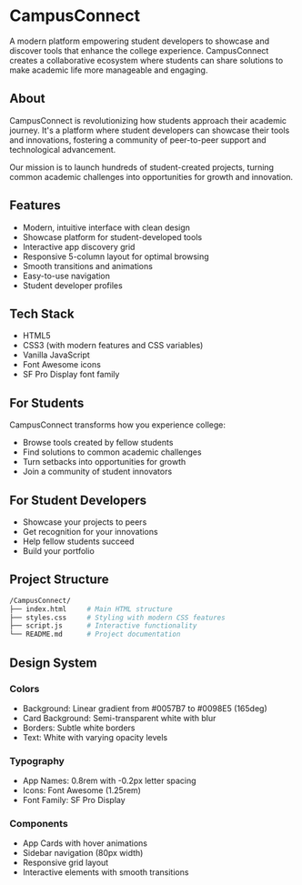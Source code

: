 # CampusConnect

A modern platform empowering student developers to showcase and discover tools that enhance the college experience. CampusConnect creates a collaborative ecosystem where students can share solutions to make academic life more manageable and engaging.

## About

CampusConnect is revolutionizing how students approach their academic journey. It's a platform where student developers can showcase their tools and innovations, fostering a community of peer-to-peer support and technological advancement.

Our mission is to launch hundreds of student-created projects, turning common academic challenges into opportunities for growth and innovation.

## Features

- Modern, intuitive interface with clean design
- Showcase platform for student-developed tools
- Interactive app discovery grid
- Responsive 5-column layout for optimal browsing
- Smooth transitions and animations
- Easy-to-use navigation
- Student developer profiles

## Tech Stack

- HTML5
- CSS3 (with modern features and CSS variables)
- Vanilla JavaScript
- Font Awesome icons
- SF Pro Display font family

## For Students

CampusConnect transforms how you experience college:

- Browse tools created by fellow students
- Find solutions to common academic challenges
- Turn setbacks into opportunities for growth
- Join a community of student innovators

## For Student Developers

- Showcase your projects to peers
- Get recognition for your innovations
- Help fellow students succeed
- Build your portfolio

## Project Structure

```bash
/CampusConnect/
├── index.html     # Main HTML structure
├── styles.css     # Styling with modern CSS features
├── script.js      # Interactive functionality
└── README.md      # Project documentation
```

## Design System

### Colors

- Background: Linear gradient from #0057B7 to #0098E5 (165deg)
- Card Background: Semi-transparent white with blur
- Borders: Subtle white borders
- Text: White with varying opacity levels

### Typography

- App Names: 0.8rem with -0.2px letter spacing
- Icons: Font Awesome (1.25rem)
- Font Family: SF Pro Display

### Components

- App Cards with hover animations
- Sidebar navigation (80px width)
- Responsive grid layout
- Interactive elements with smooth transitions

